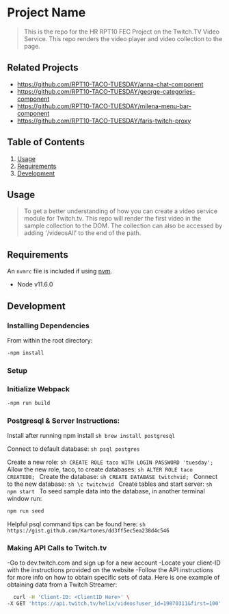 # Project Name

> This is the repo for the HR RPT10 FEC Project on the Twitch.TV Video Service. This repo renders the video player and video collection to the page.

## Related Projects

  - https://github.com/RPT10-TACO-TUESDAY/anna-chat-component
  - https://github.com/RPT10-TACO-TUESDAY/george-categories-component
  - https://github.com/RPT10-TACO-TUESDAY/milena-menu-bar-component
  - https://github.com/RPT10-TACO-TUESDAY/faris-twitch-proxy

## Table of Contents

1. [Usage](#Usage)
1. [Requirements](#requirements)
1. [Development](#development)

## Usage

> To get a better understanding of how you can create a video service module for Twitch.tv. This repo will render the first video in the sample collection to the DOM. The collection can also be accessed by adding '/videosAll' to the end of the path.

## Requirements

An `nvmrc` file is included if using [nvm](https://github.com/creationix/nvm).

- Node v11.6.0

## Development

### Installing Dependencies

From within the root directory:

```sh
-npm install
```
### Setup

### Initialize Webpack
```sh
-npm run build
```

### Postgresql & Server Instructions:

  Install after running npm install
    ```sh
    brew install postgresql
    ```

  Connect to default database:
    ```sh
    psql postgres
    ```

  Create a new role:
    ```sh
    CREATE ROLE taco WITH LOGIN PASSWORD 'tuesday';
    ```
  Allow the new role, taco, to create databases:
    ```sh
    ALTER ROLE taco CREATEDB;
    ```
  Create the database:
    ```sh
    CREATE DATABASE twitchvid;
    ```
  Connect to the new database:
    ```sh
    \c twitchvid
    ```
  Create tables and start server:
    ```sh
    npm start
    ```
  To seed sample data into the database, in another terminal window run:
  ```sh
  npm run seed
  ```
  Helpful psql command tips can be found here:
    ```sh
    https://gist.github.com/Kartones/dd3ff5ec5ea238d4c546
    ```

### Making API Calls to Twitch.tv

-Go to dev.twitch.com and sign up for a new account
-Locate your client-ID with the instructions provided on the website
-Follow the API instructions for more info on how to obtain specific sets of data. Here is one example of obtaining data from a Twitch Streamer:

```sh
  curl -H 'Client-ID: <ClientID Here>' \
-X GET 'https://api.twitch.tv/helix/videos?user_id=19070311&first=100'
```